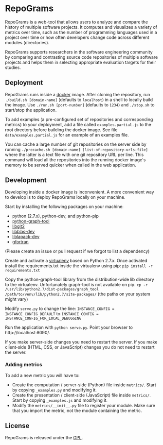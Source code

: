 # RepoGrams #

RepoGrams is a web-tool that allows users to analyze and compare the history of multiple software projects. It computes
and visualizes a variety of metrics over time, such as the number of programming languages used in a project over time
or how often developers change code across different modules (directories).

RepoGrams supports researchers in the software engineering community by comparing and contrasting source code
repositories of multiple software projects and helps them in selecting appropriate evaluation targets for their studies.


## Deployment ##

RepoGrams runs inside a [docker](https://www.docker.com/) image. After cloning the repository, run `./build.sh [domain-name]` (defaults to `localhost`) in a shell to locally build the image. Use `./run.sh [port-number]` (defaults to `1234`) and `./stop.sh` to start/stop the application.

To add examples (a pre-configured set of repositories and corresponding metrics) to your deployment, add a file called `examples.partial.js` to the root directory before building the docker image. See file `data/examples.partial.js` for an example of an examples file.

You can cache a large number of git repositories on the server side by running `./precache.sh [domain-name]
[list-of-repository-urls-file]` where the latter is a text file with one git repository URL per line. This
command will load all the repositories into the running docker image's memory to be served quicker when called in the
web application.


## Development ##

Developing inside a docker image is inconvenient. A more convenient way to develop is to deploy RepoGrams locally on
your machine.

Start by installing the following packages on your machine:

* python (2.7.x), python-dev, and python-pip
* [python-graph-tool](http://graph-tool.skewed.de/)
* [libgit2](https://libgit2.github.com/)
* [libblas-dev](http://www.netlib.org/blas/)
* [liblapack-dev](http://www.netlib.org/lapack/)
* [gfortran](http://gcc.gnu.org/fortran/)

(Please create an issue or pull request if we forgot to list a dependency)

Create and activate a [virtualenv](https://virtualenv.pypa.io/) based on Python 2.7.x. Once activated install the
requirements.txt inside the virtualenv using pip:
`pip install -r requirements.txt`

Copy the python-graph-tool library from the distribution-wide lib directory to the virtualenv. Unfortunately graph-tool
is not available on pip.
`cp -r /usr/lib/python2.7/dist-packages/graph_tool /path/to/venv/lib/python2.7/site-packages/`
(the paths on your system might vary)

Modify `serve.py` to change the line:
`INSTANCE_CONFIG = INSTANCE_CONFIG_DEFAULT`
to
`INSTANCE_CONFIG = INSTANCE_CONFIG_FOR_LOCAL_DEBUGGING`

Run the application with `python serve.py`. Point your browser to http://localhost:8090/.

If you make server-side changes you need to restart the server. If you make client-side (HTML, CSS, or JavaScript)
changes you do not need to restart the server.

### Adding metrics ###

To add a new metric you will have to:

* Create the computation / server-side (Python) file inside `metrics/`. Start by copying `_examples.py` and modifying it.
* Create the presentation / client-side (JavaScript) file inside `metrics/`. Start by copying `_examples.js` and
  modifying it.
* Modify the `metrics/__init__.py` file to register your module. Make sure that you import the metric, not the module
  containing the metric.


## License ##

RepoGrams is released under the [GPL](https://www.gnu.org/copyleft/gpl.html).
